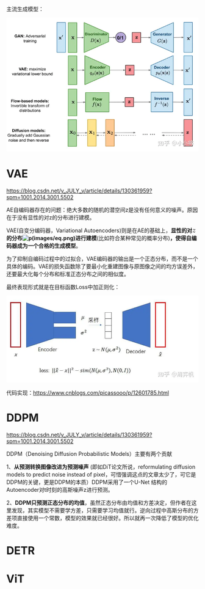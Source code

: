 主流生成模型：

![img](images/v2-29563658cff776aee4fb49d84eec2741_720w.webp)

# VAE

https://blog.csdn.net/v_JULY_v/article/details/130361959?spm=1001.2014.3001.5502



AE自编码器存在的问题：绝大多数的随机的潜空间z是没有任何意义的噪声。原因在于没有显性的对z的分布进行建模。

VAE(自变分编码器，Variational Autoencoders)则是在AE的基础上，**显性的对![z](images/eq-1708348696726.png)的分布![p(images/eq.png)](https://latex.csdn.net/eq?p%28z%29)进行建模**(比如符合某种常见的概率分布)**，使得自编码器成为一个合格的生成模型**。

为了抑制自编码过程中的过拟合，VAE编码器的输出是一个正态分布，而不是一个具体的编码。VAE的损失函数除了要最小化重建图像与原图像之间的均方误差外，还要最大化每个分布和标准正态分布之间的相似度。

最终表现形式就是在目标函数Loss中加正则化：

![img](images/v2-82ba828b4f6fb7e0a9aed4495ff407ac_720w-1708603386528.webp)



代码实现：https://www.cnblogs.com/picassooo/p/12601785.html



# DDPM

https://blog.csdn.net/v_JULY_v/article/details/130361959?spm=1001.2014.3001.5502

DDPM（Denoising Diffusion Probabilistic Models）主要有两个贡献

 1、**从预测转换图像改进为预测噪声** (即如DiT论文所说，reformulating diffusion models to predict noise instead of pixel，可惜强调这点的文章太少了，可它是DDPM的关键，更是DDPM的本质）DDPM采用了一个U-Net 结构的Autoencoder对t时刻的高斯噪声z进行预测。

2、**DDPM只预测正态分布的均值**，虽然正态分布由均值和方差决定，但作者在这里发现，其实模型不需要学方差，只需要学习均值就行。逆向过程中高斯分布的方差项直接使用一个常数，模型的效果就已经很好。所以就再一次降低了模型的优化难度。





# DETR



# ViT

